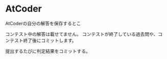 # AtCoder
AtCoderの自分の解答を保存するとこ

コンテスト中の解答は載せてません。
コンテストが終了している過去問や、コンテスト終了後にコミットします。

提出するたびに判定結果をコミットする。
